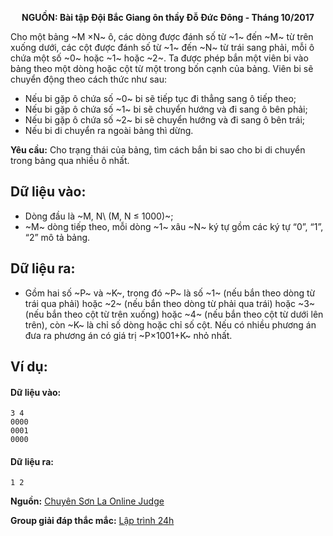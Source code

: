 **<center>NGUỒN: Bài tập Đội Bắc Giang ôn thầy Đỗ Đức Đông - Tháng 10/2017</center>**

Cho một bảng ~M ×N~ ô, các dòng được đánh số từ ~1~ đến ~M~ từ trên xuống dưới, các cột được đánh số từ ~1~ đến ~N~ từ trái sang phải, mỗi ô chứa một số ~0~ hoặc ~1~ hoặc ~2~. Ta được phép bắn một viên bi vào bảng theo một dòng hoặc cột từ một trong bốn cạnh của bảng. Viên bi sẽ chuyển động 
theo cách thức như sau:
- Nếu bi gặp ô chứa số ~0~ bi sẽ tiếp tục đi thẳng sang ô tiếp theo;
- Nếu bi gặp ô chứa số ~1~ bi sẽ chuyển hướng và đi sang ô bên phải;
- Nếu bi gặp ô chứa số ~2~ bi sẽ chuyển hướng và đi sang ô bên trái;
- Nếu bi di chuyển ra ngoài bảng thì dừng.

**Yêu cầu:** Cho trạng thái của bảng, tìm cách bắn bi sao cho bi di chuyển trong bảng qua nhiều ô nhất.

## Dữ liệu vào:
- Dòng đầu là ~M, N\ (M, N ≤ 1000)~;
- ~M~ dòng tiếp theo, mỗi dòng ~1~ xâu ~N~ ký tự gồm các ký tự “0”, “1”, “2” mô tả bảng.
 
## Dữ liệu ra:
- Gồm hai số ~P~ và ~K~, trong đó ~P~ là số ~1~ (nếu bắn theo dòng từ trái qua phải) hoặc ~2~ (nếu bắn theo dòng từ phải qua trái) hoặc ~3~ (nếu bắn theo cột từ trên xuống) hoặc ~4~ (nếu bắn theo cột từ dưới lên trên), còn ~K~ là chỉ số dòng hoặc chỉ số cột. Nếu có nhiều phương án đưa ra phương án có giá trị ~P×1001+K~ nhỏ nhất.

## Ví dụ:
#### Dữ liệu vào:
```
3 4
0000
0001
0000
```

#### Dữ liệu ra:
```
1 2
```
**Nguồn:** [Chuyên Sơn La Online Judge](http://csloj.ddns.net/)

**Group giải đáp thắc mắc:** [Lập trình 24h](https://www.facebook.com/groups/1386904321519984)